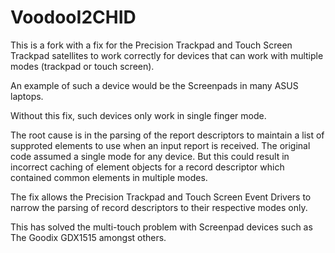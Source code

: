 # VoodooI2CHID

This is a fork with a fix for the Precision Trackpad and Touch Screen Trackpad satellites to work correctly for devices that can work with multiple modes (trackpad or touch screen).

An example of such a device would be the Screenpads in many ASUS laptops. 

Without this fix, such devices only work in single finger mode.

The root cause is in the parsing of the report descriptors to maintain a list of supproted elements to use when an input report is received. The original code assumed a single mode for any device. But this could result in incorrect caching of element objects for a record descriptor which contained common elements in multiple modes.

The fix allows the Precision Trackpad and Touch Screen Event Drivers to narrow the parsing of record descriptors to their respective modes only.

This has solved the multi-touch problem with Screenpad devices such as The Goodix GDX1515 amongst others.
